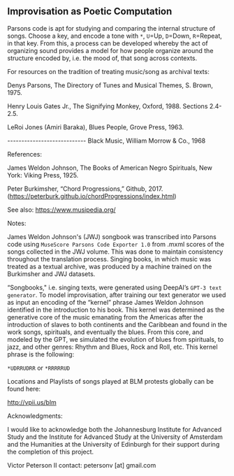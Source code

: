 ## Improvisation as Poetic Computation

Parsons code is apt for studying and comparing the internal structure of songs. Choose a key, and encode a tone with `*`, `U`=Up, `D`=Down, `R`=Repeat, in that key. From this, a process can be developed whereby the act of organizing sound provides a model for how people organize around the structure encoded by, i.e. the mood of, that song across contexts.


For resources on the tradition of treating music/song as archival texts: 


Denys Parsons, The Directory of Tunes and Musical Themes, S. Brown, 1975.


Henry Louis Gates Jr., The Signifying Monkey, Oxford, 1988. Sections 2.4-2.5.


LeRoi Jones (Amiri Baraka), Blues People, Grove Press, 1963. 

---------------------------- Black Music, William Morrow & Co., 1968


References:


James Weldon Johnson, The Books of American Negro Spirituals, New York: Viking Press, 1925. 


Peter Burkimsher, “Chord Progressions,” Github, 2017. (https://peterburk.github.io/chordProgressions/index.html)


See also: https://www.musipedia.org/ 

Notes: 


James Weldon Johnson's (JWJ) songbook was transcribed into Parsons code using `MuseScore Parsons Code Exporter 1.0` from .mxml scores of the songs collected in the JWJ volume. This was done to maintain consistency throughout the translation process. Singing books, in which music was treated as a textual archive, was produced by a machine trained on the Burkimsher and JWJ datasets. 

“Songbooks," i.e. singing texts, were generated using DeepAI’s `GPT-3 text generator`. To model improvisation, after training our text generator we used as input an encoding of the “kernel” phrase James Weldon Johnson identified in the introduction to his book. This kernel was determined as the generative core of the music emanating from the Americas after the introduction of slaves to both continents and the Caribbean and found in the work songs, spirituals, and eventually the blues. From this core, and modeled by the GPT, we simulated the evolution of blues from spirituals, to jazz, and other genres: Rhythm and Blues, Rock and Roll, etc. This kernel phrase is the following: 



`*UDRRUDRR` or `*RRRRRUD`


Locations and Playlists of songs played at BLM protests globally can be found here:

http://vpii.us/blm


Acknowledgments:


I would like to acknowledge both the Johannesburg Institute for Advanced Study and the Institute for Advanced Study at the University of Amsterdam and the Humanities at the University of Edinburgh for their support during the completion of this project. 


Victor Peterson II 
contact: petersonv [at] gmail.com 




